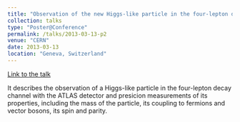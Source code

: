 ```yaml
---
title: "Observation of the new Higgs-like particle in the four-lepton decay channel with the ATLAS detector"
collection: talks
type: "Poster@Conference"
permalink: /talks/2013-03-13-p2
venue: "CERN"
date: 2013-03-13
location: "Geneva, Switzerland"
---
```


[Link to the talk](https://cds.cern.ch/record/1522394/files/ATL-COM-PHYS-2013-253.pdf)

It describes the observation of a Higgs-like particle in the four-lepton decay channel with the ATLAS detector and presicion measurements of its properties, including the mass of the particle, its coupling to fermions and vector bosons, its spin and parity.
